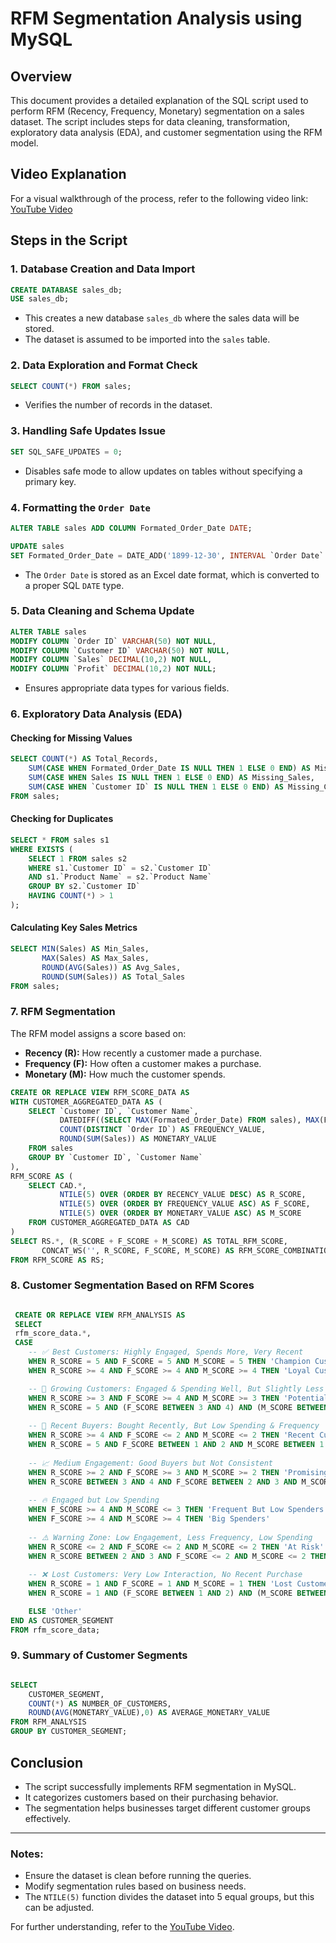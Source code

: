 # RFM Segmentation Analysis using MySQL

## Overview
This document provides a detailed explanation of the SQL script used to perform RFM (Recency, Frequency, Monetary) segmentation on a sales dataset. The script includes steps for data cleaning, transformation, exploratory data analysis (EDA), and customer segmentation using the RFM model.

## Video Explanation
For a visual walkthrough of the process, refer to the following video link:  
[YouTube Video]([https://www.youtube.com/watch?v=MnBbYINMbFc](https://youtu.be/MnBbYINMbFc?t=0&si=YNUOZQOHDGGtosOj))

## Steps in the Script

### 1. Database Creation and Data Import
```sql
CREATE DATABASE sales_db;
USE sales_db;
```
- This creates a new database `sales_db` where the sales data will be stored.
- The dataset is assumed to be imported into the `sales` table.

### 2. Data Exploration and Format Check
```sql
SELECT COUNT(*) FROM sales;
```
- Verifies the number of records in the dataset.

### 3. Handling Safe Updates Issue
```sql
SET SQL_SAFE_UPDATES = 0;
```
- Disables safe mode to allow updates on tables without specifying a primary key.

### 4. Formatting the `Order Date`
```sql
ALTER TABLE sales ADD COLUMN Formated_Order_Date DATE;

UPDATE sales
SET Formated_Order_Date = DATE_ADD('1899-12-30', INTERVAL `Order Date` DAY);
```
- The `Order Date` is stored as an Excel date format, which is converted to a proper SQL `DATE` type.

### 5. Data Cleaning and Schema Update
```sql
ALTER TABLE sales
MODIFY COLUMN `Order ID` VARCHAR(50) NOT NULL,
MODIFY COLUMN `Customer ID` VARCHAR(50) NOT NULL,
MODIFY COLUMN `Sales` DECIMAL(10,2) NOT NULL,
MODIFY COLUMN `Profit` DECIMAL(10,2) NOT NULL;
```
- Ensures appropriate data types for various fields.

### 6. Exploratory Data Analysis (EDA)
#### Checking for Missing Values
```sql
SELECT COUNT(*) AS Total_Records,
    SUM(CASE WHEN Formated_Order_Date IS NULL THEN 1 ELSE 0 END) AS Missing_Order_Date,
    SUM(CASE WHEN Sales IS NULL THEN 1 ELSE 0 END) AS Missing_Sales,
    SUM(CASE WHEN `Customer ID` IS NULL THEN 1 ELSE 0 END) AS Missing_Customer_ID
FROM sales;
```
#### Checking for Duplicates
```sql
SELECT * FROM sales s1
WHERE EXISTS (
    SELECT 1 FROM sales s2
    WHERE s1.`Customer ID` = s2.`Customer ID`
    AND s1.`Product Name` = s2.`Product Name`
    GROUP BY s2.`Customer ID`
    HAVING COUNT(*) > 1
);
```
#### Calculating Key Sales Metrics
```sql
SELECT MIN(Sales) AS Min_Sales,
       MAX(Sales) AS Max_Sales,
       ROUND(AVG(Sales)) AS Avg_Sales,
       ROUND(SUM(Sales)) AS Total_Sales
FROM sales;
```

### 7. RFM Segmentation
The RFM model assigns a score based on:
- **Recency (R):** How recently a customer made a purchase.
- **Frequency (F):** How often a customer makes a purchase.
- **Monetary (M):** How much the customer spends.

```sql
CREATE OR REPLACE VIEW RFM_SCORE_DATA AS
WITH CUSTOMER_AGGREGATED_DATA AS (
    SELECT `Customer ID`, `Customer Name`,
           DATEDIFF((SELECT MAX(Formated_Order_Date) FROM sales), MAX(Formated_Order_Date)) AS RECENCY_VALUE,
           COUNT(DISTINCT `Order ID`) AS FREQUENCY_VALUE,
           ROUND(SUM(Sales)) AS MONETARY_VALUE
    FROM sales
    GROUP BY `Customer ID`, `Customer Name`
),
RFM_SCORE AS (
    SELECT CAD.*,
           NTILE(5) OVER (ORDER BY RECENCY_VALUE DESC) AS R_SCORE,
           NTILE(5) OVER (ORDER BY FREQUENCY_VALUE ASC) AS F_SCORE,
           NTILE(5) OVER (ORDER BY MONETARY_VALUE ASC) AS M_SCORE
    FROM CUSTOMER_AGGREGATED_DATA AS CAD
)
SELECT RS.*, (R_SCORE + F_SCORE + M_SCORE) AS TOTAL_RFM_SCORE,
       CONCAT_WS('', R_SCORE, F_SCORE, M_SCORE) AS RFM_SCORE_COMBINATION
FROM RFM_SCORE AS RS;
```

### 8. Customer Segmentation Based on RFM Scores
```sql

 CREATE OR REPLACE VIEW RFM_ANALYSIS AS
 SELECT 
 rfm_score_data.*,
 CASE 
    -- ✅ Best Customers: Highly Engaged, Spends More, Very Recent
    WHEN R_SCORE = 5 AND F_SCORE = 5 AND M_SCORE = 5 THEN 'Champion Customers'
    WHEN R_SCORE >= 4 AND F_SCORE >= 4 AND M_SCORE >= 4 THEN 'Loyal Customers'

    -- 🚀 Growing Customers: Engaged & Spending Well, But Slightly Less Recent
    WHEN R_SCORE >= 3 AND F_SCORE >= 4 AND M_SCORE >= 3 THEN 'Potential Loyalists'
    WHEN R_SCORE = 5 AND (F_SCORE BETWEEN 3 AND 4) AND (M_SCORE BETWEEN 3 AND 4) THEN 'New Champions'
    
    -- 🎯 Recent Buyers: Bought Recently, But Low Spending & Frequency
    WHEN R_SCORE >= 4 AND F_SCORE <= 2 AND M_SCORE <= 2 THEN 'Recent Customers'
    WHEN R_SCORE = 5 AND F_SCORE BETWEEN 1 AND 2 AND M_SCORE BETWEEN 1 AND 2 THEN 'New Buyers'
    
    -- 📈 Medium Engagement: Good Buyers but Not Consistent
    WHEN R_SCORE >= 2 AND F_SCORE >= 3 AND M_SCORE >= 2 THEN 'Promising Customers'
    WHEN R_SCORE BETWEEN 3 AND 4 AND F_SCORE BETWEEN 2 AND 3 AND M_SCORE BETWEEN 2 AND 3 THEN 'Potential Promising Customers'
    
    -- 🔥 Engaged but Low Spending
    WHEN F_SCORE >= 4 AND M_SCORE <= 3 THEN 'Frequent But Low Spenders'
    WHEN F_SCORE >= 4 AND M_SCORE >= 4 THEN 'Big Spenders'
    
    -- ⚠️ Warning Zone: Low Engagement, Less Frequency, Low Spending
    WHEN R_SCORE <= 2 AND F_SCORE <= 2 AND M_SCORE <= 2 THEN 'At Risk'
    WHEN R_SCORE BETWEEN 2 AND 3 AND F_SCORE <= 2 AND M_SCORE <= 2 THEN 'About to Lose'
    
    -- ❌ Lost Customers: Very Low Interaction, No Recent Purchase
    WHEN R_SCORE = 1 AND F_SCORE = 1 AND M_SCORE = 1 THEN 'Lost Customers'
    WHEN R_SCORE = 1 AND (F_SCORE BETWEEN 1 AND 2) AND (M_SCORE BETWEEN 1 AND 2) THEN 'Inactive Customers'

    ELSE 'Other'
END AS CUSTOMER_SEGMENT
FROM rfm_score_data;


```

### 9. Summary of Customer Segments
```sql

SELECT 
	CUSTOMER_SEGMENT,
    COUNT(*) AS NUMBER_OF_CUSTOMERS,
    ROUND(AVG(MONETARY_VALUE),0) AS AVERAGE_MONETARY_VALUE
FROM RFM_ANALYSIS
GROUP BY CUSTOMER_SEGMENT;
```

## Conclusion
- The script successfully implements RFM segmentation in MySQL.
- It categorizes customers based on their purchasing behavior.
- The segmentation helps businesses target different customer groups effectively.

---
### Notes:
- Ensure the dataset is clean before running the queries.
- Modify segmentation rules based on business needs.
- The `NTILE(5)` function divides the dataset into 5 equal groups, but this can be adjusted.

For further understanding, refer to the [YouTube Video]([https://www.youtube.com/watch?v=MnBbYINMbFc](https://youtu.be/MnBbYINMbFc?t=0&si=YNUOZQOHDGGtosOj)).

